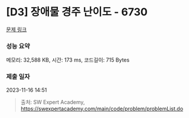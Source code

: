 # [D3] 장애물 경주 난이도 - 6730 

[문제 링크](https://swexpertacademy.com/main/code/problem/problemDetail.do?contestProbId=AWefy5x65PoDFAUh) 

### 성능 요약

메모리: 32,588 KB, 시간: 173 ms, 코드길이: 715 Bytes

### 제출 일자

2023-11-16 14:51



> 출처: SW Expert Academy, https://swexpertacademy.com/main/code/problem/problemList.do